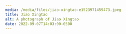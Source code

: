 ```yaml
---
media: /media/files/jiao-xingtao-e1523971459473.jpeg
title: Jiao Xingtao
alt: A photograph of Jiao Xingtao
date: 2022-09-07T14:03:00-0500
---
```

